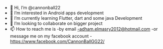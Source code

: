 - 👋 Hi, I’m @cannonball22
- 👀 I’m interested in Android apps development
- 🌱 I’m currently learning Flutter, dart and some java Development
- 💞️ I’m looking to collaborate on bigger project 
- 📫 How to reach me is 
-by email
-adham.elmasry2012@hotmail.com
-or message me on my facebook account
-https://www.facebook.com/CannonBallGG22/

<!---
cannonball22/cannonball22 is a ✨ special ✨ repository because its `README.md` (this file) appears on your GitHub profile.
You can click the Preview link to take a look at your changes.
--->
